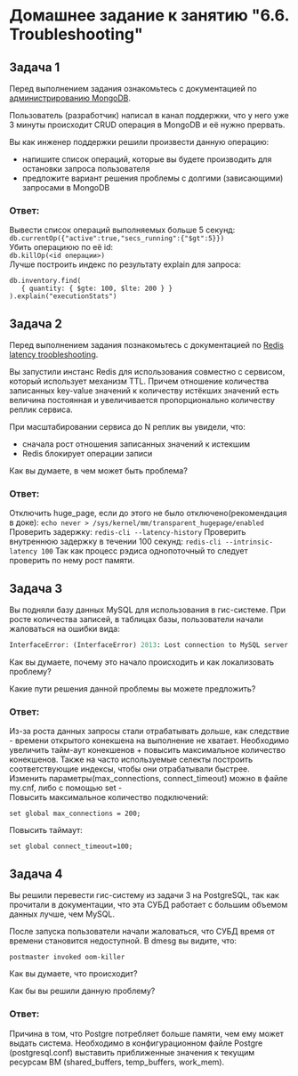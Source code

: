 # Домашнее задание к занятию "6.6. Troubleshooting"

## Задача 1

Перед выполнением задания ознакомьтесь с документацией по [администрированию MongoDB](https://docs.mongodb.com/manual/administration/).

Пользователь (разработчик) написал в канал поддержки, что у него уже 3 минуты происходит CRUD операция в MongoDB и её 
нужно прервать. 

Вы как инженер поддержки решили произвести данную операцию:
- напишите список операций, которые вы будете производить для остановки запроса пользователя
- предложите вариант решения проблемы с долгими (зависающими) запросами в MongoDB

### Ответ:

Вывести список операций выполняемых больше 5 секунд:  
`db.currentOp({"active":true,"secs_running":{"$gt":5}})`  
Убить операциюю по её id:  
`db.killOp(<id операции>)`  
Лучше построить индекс по результату explain для запроса:
```
db.inventory.find(
   { quantity: { $gte: 100, $lte: 200 } }
).explain("executionStats")
```

## Задача 2

Перед выполнением задания познакомьтесь с документацией по [Redis latency troobleshooting](https://redis.io/topics/latency).

Вы запустили инстанс Redis для использования совместно с сервисом, который использует механизм TTL. 
Причем отношение количества записанных key-value значений к количеству истёкших значений есть величина постоянная и
увеличивается пропорционально количеству реплик сервиса. 

При масштабировании сервиса до N реплик вы увидели, что:
- сначала рост отношения записанных значений к истекшим
- Redis блокирует операции записи

Как вы думаете, в чем может быть проблема?

### Ответ:
Отключить huge_page, если до этого не было отключено(рекомендация в доке):
`echo never > /sys/kernel/mm/transparent_hugepage/enabled`
Проверить задержку:
`redis-cli --latency-history`
Проверить внутреннюю задержку в течении 100 секунд:
`redis-cli --intrinsic-latency 100`
Так как процесс рэдиса однопоточный то следует проверить по нему рост памяти.

 
## Задача 3

Вы подняли базу данных MySQL для использования в гис-системе. При росте количества записей, в таблицах базы,
пользователи начали жаловаться на ошибки вида:
```python
InterfaceError: (InterfaceError) 2013: Lost connection to MySQL server during query u'SELECT..... '
```

Как вы думаете, почему это начало происходить и как локализовать проблему?

Какие пути решения данной проблемы вы можете предложить?

### Ответ:
Из-за роста данных запросы стали отрабатывать дольше, как следствие - времени открытого конекшена на выполнение не хватает. Необходимо увеличить тайм-аут конекшенов + повысить максимальное количество конекшенов. Также на часто используемые селекты построить соответствующие индексы, чтобы они отрабатывали быстрее.  
Изменить параметры(max_connections, connect_timeout) можно в файле my.cnf, либо с помощью set -   
Повысить максимальное количество подключений:  
```
set global max_connections = 200;
```
Повысить таймаут:  
```
set global connect_timeout=100;
```

## Задача 4


Вы решили перевести гис-систему из задачи 3 на PostgreSQL, так как прочитали в документации, что эта СУБД работает с 
большим объемом данных лучше, чем MySQL.

После запуска пользователи начали жаловаться, что СУБД время от времени становится недоступной. В dmesg вы видите, что:

`postmaster invoked oom-killer`

Как вы думаете, что происходит?

Как бы вы решили данную проблему?

### Ответ:
Причина в том, что Postgre потребляет больше памяти, чем ему может выдать система. Необходимо в конфигурационном файле Postgre (postgresql.conf) выставить приближенные значения к текущим ресурсам ВМ (shared_buffers, temp_buffers, work_mem).
